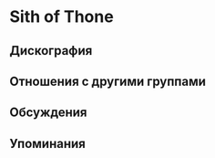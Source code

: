 # Sith of Thone



## Дискография


## Отношения с другими группами


## Обсуждения


## Упоминания


